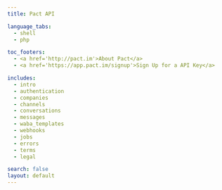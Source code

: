 ```yaml
---
title: Pact API

language_tabs:
  - shell
  - php

toc_footers:
  - <a href='http://pact.im'>About Pact</a>
  - <a href='https://app.pact.im/signup'>Sign Up for a API Key</a>

includes:
  - intro
  - authentication
  - companies
  - channels
  - conversations
  - messages
  - waba_templates
  - webhooks
  - jobs
  - errors
  - terms
  - legal

search: false
layout: default
---
```

